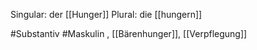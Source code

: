 
Singular: der [[Hunger]]
Plural: die [[hungern]]


#Substantiv
#Maskulin , [[Bärenhunger]], [[Verpflegung]]